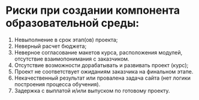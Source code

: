# Риски при создании компонента образовательной среды:
1. Невыполнение в срок этап(ов) проекта;
2. Неверный расчет бюджета;
3. Неверное согласование макетов курса, расположения модулей, отсутствие взаимопонимания с заказчиком.
4. Отсутствие возможности дорабатывать и развивать проект (курс);
5. Проект не соответствует ожиданиям заказчика на финальном этапе.
6. Некачественный результат или провалена задача сайта (нет логики построения процесса обучения).
7. Задержка с выплатой и/или выпуском по готовому проекту.
